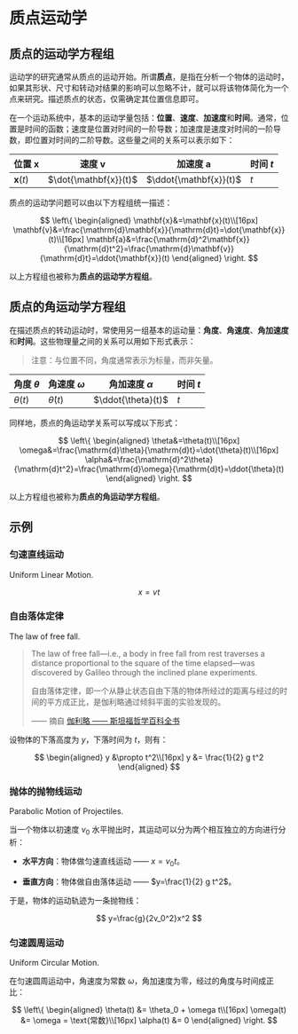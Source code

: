 # 质点运动学

## 质点的运动学方程组

运动学的研究通常从质点的运动开始。所谓**质点**，是指在分析一个物体的运动时，如果其形状、尺寸和转动对结果的影响可以忽略不计，就可以将该物体简化为一个点来研究。描述质点的状态，仅需确定其位置信息即可。

在一个运动系统中，基本的运动学量包括：**位置**、**速度**、**加速度**和**时间**。通常，位置是时间的函数；速度是位置对时间的一阶导数；加速度是速度对时间的一阶导数，即位置对时间的二阶导数。这些量之间的关系可以表示如下：

| 位置 $\mathbf{x}$ | 速度 $\mathbf{v}$ | 加速度 $\mathbf{a}$ | 时间 $t$ |
|-------------------|-------------------|----------------------|----------|
| $\mathbf{x}(t)$   | $\dot{\mathbf{x}}(t)$ | $\ddot{\mathbf{x}}(t)$ | $t$      |

质点的运动学问题可以由以下方程组统一描述：

$$
\left\{
\begin{aligned}
\mathbf{x}&=\mathbf{x}(t)\\[16px]
\mathbf{v}&=\frac{\mathrm{d}\mathbf{x}}{\mathrm{d}t}=\dot{\mathbf{x}}(t)\\[16px]
\mathbf{a}&=\frac{\mathrm{d}^2\mathbf{x}}{\mathrm{d}t^2}=\frac{\mathrm{d}\mathbf{v}}{\mathrm{d}t}=\ddot{\mathbf{x}}(t)
\end{aligned}
\right.
$$

以上方程组也被称为**质点的运动学方程组**。

## 质点的角运动学方程组

在描述质点的转动运动时，常使用另一组基本的运动量：**角度**、**角速度**、**角加速度**和**时间**。这些物理量之间的关系可以用如下形式表示：

> 注意：与位置不同，角度通常表示为标量，而非矢量。

| 角度 $\theta$ | 角速度 $\omega$ | 角加速度 $\alpha$ | 时间 $t$ |
|---------------|------------------|---------------------|------------|
| $\theta(t)$   | $\dot{\theta}(t)$ | $\ddot{\theta}(t)$  | $t$        |

同样地，质点的角运动学关系可以写成以下形式：

$$
\left\{
\begin{aligned}
\theta&=\theta(t)\\[16px]
\omega&=\frac{\mathrm{d}\theta}{\mathrm{d}t}=\dot{\theta}(t)\\[16px]
\alpha&=\frac{\mathrm{d}^2\theta}{\mathrm{d}t^2}=\frac{\mathrm{d}\omega}{\mathrm{d}t}=\ddot{\theta}(t)
\end{aligned}
\right.
$$

以上方程组也被称为**质点的角运动学方程组**。

## 示例

### 匀速直线运动

Uniform Linear Motion.

$$
x = v t
$$

### 自由落体定律

The law of free fall.

> The law of free fall—i.e., a body in free fall from rest traverses a distance proportional to the square of the time elapsed—was discovered by Galileo through the inclined plane experiments.
>
> 自由落体定律，即一个从静止状态自由下落的物体所经过的距离与经过的时间的平方成正比，是伽利略通过倾斜平面的实验发现的。
>
> —— 摘自 [伽利略 —— 斯坦福哲学百科全书](https://plato.stanford.edu/entries/galileo/)

设物体的下落高度为 $y$，下落时间为 $t$，则有：

$$
\begin{aligned}
y &\propto t^2\\[16px]
y &= \frac{1}{2} g t^2
\end{aligned}
$$

### 抛体的抛物线运动

Parabolic Motion of Projectiles.

当一个物体以初速度 $v_0$ 水平抛出时，其运动可以分为两个相互独立的方向进行分析：

- **水平方向**：物体做匀速直线运动 —— $x=v_0 t$。

- **垂直方向**：物体做自由落体运动 —— $y=\frac{1}{2} g t^2$。

于是，物体的运动轨迹为一条抛物线：

$$
y=\frac{g}{2v_0^2}x^2
$$

### 匀速圆周运动

Uniform Circular Motion.

在匀速圆周运动中，角速度为常数 $\omega$，角加速度为零，经过的角度与时间成正比：

$$
\left\{
\begin{aligned}
\theta(t) &= \theta_0 + \omega t\\[16px]
\omega(t) &= \omega = \text{常数}\\[16px]
\alpha(t) &= 0
\end{aligned}
\right.
$$
